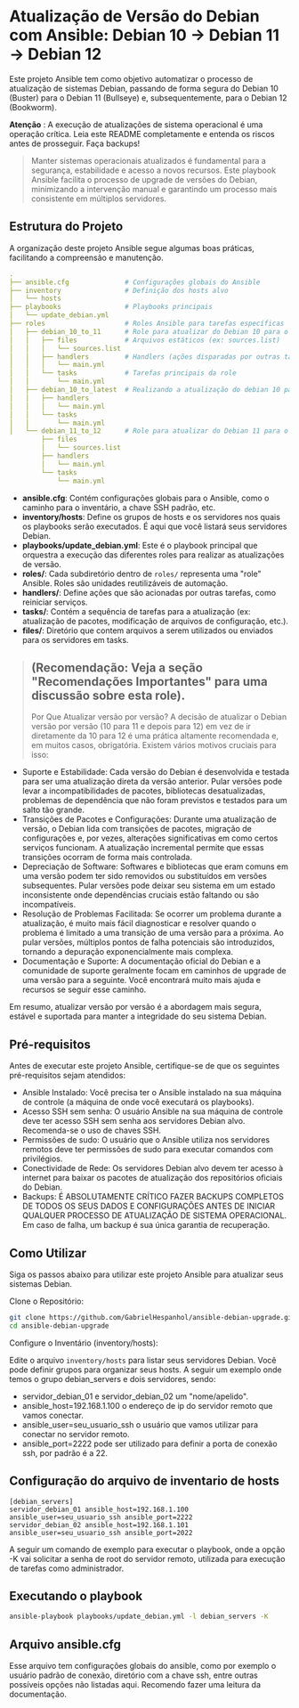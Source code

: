 # Atualização de Versão do Debian com Ansible: Debian 10 -> Debian 11 -> Debian 12
Este projeto Ansible tem como objetivo automatizar o processo de atualização de sistemas Debian, passando de forma segura do Debian 10 (Buster) para o Debian 11 (Bullseye) e, subsequentemente, para o Debian 12 (Bookworm).

**Atenção** : A execução de atualizações de sistema operacional é uma operação crítica. Leia este README completamente e entenda os riscos antes de prosseguir. Faça backups!

> Manter sistemas operacionais atualizados é fundamental para a segurança, estabilidade e acesso a novos recursos. Este playbook Ansible facilita o processo de upgrade de versões do Debian, minimizando a intervenção manual e garantindo um processo mais consistente em múltiplos servidores.

## Estrutura do Projeto
A organização deste projeto Ansible segue algumas boas práticas, facilitando a compreensão e manutenção.

```yaml
.
├── ansible.cfg              # Configurações globais do Ansible
├── inventory                # Definição dos hosts alvo
│   └── hosts
├── playbooks                # Playbooks principais
│   └── update_debian.yml
├── roles                    # Roles Ansible para tarefas específicas
│   ├── debian_10_to_11      # Role para atualizar do Debian 10 para o Debian 11
│   │   ├── files            # Arquivos estáticos (ex: sources.list)
│   │   │   └── sources.list
│   │   ├── handlers         # Handlers (ações disparadas por outras tarefas)
│   │   │   └── main.yml
│   │   └── tasks            # Tarefas principais da role
│   │       └── main.yml
│   ├── debian_10_to_latest  # Realizando a atualização do debian 10 para últimas versões de pacotes (apt-get upgrade -y)
│   │   ├── handlers
│   │   │   └── main.yml
│   │   └── tasks
│   │       └── main.yml
│   └── debian_11_to_12      # Role para atualizar do Debian 11 para o Debian 12
        ├── files
        │   └── sources.list
        ├── handlers
        │   └── main.yml
        └── tasks
            └── main.yml

```

- **ansible.cfg**: Contém configurações globais para o Ansible, como o caminho para o inventário, a chave SSH padrão, etc.
- **inventory/hosts**: Define os grupos de hosts e os servidores nos quais os playbooks serão executados. É aqui que você listará seus servidores Debian.
- **playbooks/update_debian.yml**: Este é o playbook principal que orquestra a execução das diferentes roles para realizar as atualizações de versão.
- **roles/**: Cada subdiretório dentro de `roles/` representa uma "role" Ansible. Roles são unidades reutilizáveis de automação.
- **handlers/**: Define ações que são acionadas por outras tarefas, como reiniciar serviços.
- **tasks/**: Contém a sequência de tarefas para a atualização (ex: atualização de pacotes, modificação de arquivos de configuração, etc.).
- **files/**:  Diretório que contem arquivos a serem utilizados ou enviados para os servidores em tasks.

> ## (Recomendação: Veja a seção "Recomendações Importantes" para uma discussão sobre esta role).
> Por Que Atualizar versão por versão?
> A decisão de atualizar o Debian versão por versão (10 para 11 e depois para 12) em vez de ir diretamente da 10 para 12 é uma prática altamente recomendada e, em muitos casos, obrigatória. Existem vários motivos cruciais para isso:

- Suporte e Estabilidade: Cada versão do Debian é desenvolvida e testada para ser uma atualização direta da versão anterior. Pular versões pode levar a incompatibilidades de pacotes, bibliotecas desatualizadas, problemas de dependência que não foram previstos e testados para um salto tão grande.
- Transições de Pacotes e Configurações: Durante uma atualização de versão, o Debian lida com transições de pacotes, migração de configurações e, por vezes, alterações significativas em como certos serviços funcionam. A atualização incremental permite que essas transições ocorram de forma mais controlada.
- Depreciação de Software: Softwares e bibliotecas que eram comuns em uma versão podem ter sido removidos ou substituídos em versões subsequentes. Pular versões pode deixar seu sistema em um estado inconsistente onde dependências cruciais estão faltando ou são incompatíveis.
- Resolução de Problemas Facilitada: Se ocorrer um problema durante a atualização, é muito mais fácil diagnosticar e resolver quando o problema é limitado a uma transição de uma versão para a próxima. Ao pular versões, múltiplos pontos de falha potenciais são introduzidos, tornando a depuração exponencialmente mais complexa.
- Documentação e Suporte: A documentação oficial do Debian e a comunidade de suporte geralmente focam em caminhos de upgrade de uma versão para a seguinte. Você encontrará muito mais ajuda e recursos se seguir esse caminho.

Em resumo, atualizar versão por versão é a abordagem mais segura, estável e suportada para manter a integridade do seu sistema Debian.

## Pré-requisitos
Antes de executar este projeto Ansible, certifique-se de que os seguintes pré-requisitos sejam atendidos:

- Ansible Instalado: Você precisa ter o Ansible instalado na sua máquina de controle (a máquina de onde você executará os playbooks).
- Acesso SSH sem senha: O usuário Ansible na sua máquina de controle deve ter acesso SSH sem senha aos servidores Debian alvo. Recomenda-se o uso de chaves SSH.
- Permissões de sudo: O usuário que o Ansible utiliza nos servidores remotos deve ter permissões de sudo para executar comandos com privilégios.
- Conectividade de Rede: Os servidores Debian alvo devem ter acesso à internet para baixar os pacotes de atualização dos repositórios oficiais do Debian.
- Backups: É ABSOLUTAMENTE CRÍTICO FAZER BACKUPS COMPLETOS DE TODOS OS SEUS DADOS E CONFIGURAÇÕES ANTES DE INICIAR QUALQUER PROCESSO DE ATUALIZAÇÃO DE SISTEMA OPERACIONAL. Em caso de falha, um backup é sua única garantia de recuperação.


## Como Utilizar
Siga os passos abaixo para utilizar este projeto Ansible para atualizar seus sistemas Debian.

Clone o Repositório:

```Bash
git clone https://github.com/GabrielHespanhol/ansible-debian-upgrade.git
cd ansible-debian-upgrade
```

Configure o Inventário (inventory/hosts):

Edite o arquivo `inventory/hosts` para listar seus servidores Debian. Você pode definir grupos para organizar seus hosts. A seguir um exemplo onde temos o grupo debian_servers e dois servidores, sendo:
- servidor_debian_01 e servidor_debian_02 um "nome/apelido".
- ansible_host=192.168.1.100 o endereço de ip do servidor remoto que vamos conectar.
- ansible_user=seu_usuario_ssh o usuário que vamos utilizar para conectar no servidor remoto.
- ansible_port=2222 pode ser utilizado para definir a porta de conexão ssh, por padrão é a 22.

## Configuração do arquivo de inventario de hosts
```Ini, TOML
[debian_servers]
servidor_debian_01 ansible_host=192.168.1.100 ansible_user=seu_usuario_ssh ansible_port=2222
servidor_debian_02 ansible_host=192.168.1.101 ansible_user=seu_usuario_ssh ansible_port=2022
```

A seguir um comando de exemplo para executar o playbook, onde a opção -K vai solicitar a senha de root do servidor remoto, utilizada para execução de tarefas como administrador.

## Executando o playbook
```bash
ansible-playbook playbooks/update_debian.yml -l debian_servers -K
```

## Arquivo ansible.cfg

Esse arquivo tem configurações globais do ansible, como por exemplo o usuário padrão de conexão, diretório com a chave ssh, entre outras possíveis opções não listadas aqui. Recomendo fazer uma leitura da documentação. 